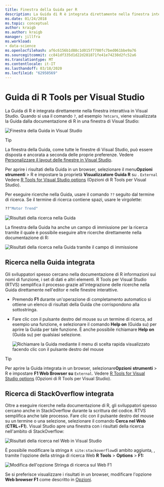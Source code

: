 ```yaml
---
title: Finestra della Guida per R
description: La Guida di R è integrata direttamente nella finestra interattiva in Visual Studio tramite il comando .
ms.date: 01/24/2018
ms.topic: conceptual
author: kraigb
ms.author: kraigb
manager: jillfra
ms.workload:
- data-science
ms.openlocfilehash: af6c6156b1d88c1d015f7700fc7bed061bbe9a76
ms.sourcegitcommit: cc841df335d1d22d281871fe41e74238d2fc52a6
ms.translationtype: MT
ms.contentlocale: it-IT
ms.lasthandoff: 03/18/2020
ms.locfileid: "62950569"
---
```

# <a name="help-in-r-tools-for-visual-studio"></a>Guida di R Tools per Visual Studio

La Guida di R è integrata direttamente nella finestra interattiva in Visual Studio. Quando si usa il comando `?`, ad esempio `?mtcars`, viene visualizzata la Guida dalla documentazione di R in una finestra di Visual Studio:

![Finestra della Guida in Visual Studio](media/help-window.png)

> [!Tip]
> La finestra della Guida, come tutte le finestre di Visual Studio, può essere disposta e ancorata a seconda delle proprie preferenze. Vedere [Personalizzare il layout delle finestre in Visual Studio](../ide/customizing-window-layouts-in-visual-studio.md).
>
> Per aprire i risultati della Guida in un browser, selezionare il menu**Opzioni** **strumenti** > R e impostare la proprietà **Visualizzatore Guida R** su . `External` Vedere [R Tools for Visual Studio options](options-for-r-tools-in-visual-studio.md) (Opzioni di R Tools per Visual Studio).

Per eseguire ricerche nella Guida, usare il comando `??` seguito dal termine di ricerca. Se il termine di ricerca contiene spazi, usare le virgolette:

```R
??"Motor Trend"
```

![Risultati della ricerca nella Guida](media/help-search1.png)

La finestra della Guida ha anche un campo di immissione per la ricerca tramite il quale è possibile eseguire altre ricerche direttamente nella documentazione di R:

![Risultati della ricerca nella Guida tramite il campo di immissione](media/help-search2.png)

## <a name="integrated-help-lookup"></a>Ricerca nella Guida integrata

Gli sviluppatori spesso cercano nella documentazione di R informazioni sui nomi di funzione, i set di dati e altri elementi. R Tools per Visual Studio (RTVS) semplifica il processo grazie all'integrazione delle ricerche nella Guida direttamente nell'editor e nelle finestre interattive.

- Premendo **F1** durante un'operazione di completamento automatico si ottiene un elenco di risultati della Guida che corrispondono alla sottostringa.
- Fare clic con il pulsante destro del mouse su un termine di ricerca, ad esempio una funzione, e selezionare il comando **Help on** (Guida su) per aprire la Guida per tale funzione. È anche possibile richiamare **Help on** (Guida su) per qualsiasi selezione.

    ![Richiamare la Guida mediante il menu di scelta rapida visualizzato facendo clic con il pulsante destro del mouse](media/help-right-click.png)

> [!Tip]
> Per aprire la Guida integrata in un browser, selezionare**Opzioni** **strumenti** > R e impostare **F1 Web Browser su** `External`. Vedere [R Tools for Visual Studio options](options-for-r-tools-in-visual-studio.md) (Opzioni di R Tools per Visual Studio).

## <a name="integrated-stackoverflow-search"></a>Ricerca di StackOverflow integrata

Oltre a eseguire ricerche nella documentazione di R, gli sviluppatori spesso cercano anche in StackOverflow durante la scrittura del codice. RTVS semplifica anche tale processo. Fare clic con il pulsante destro del mouse su un termine o una selezione, selezionare il comando **Cerca nel Web** (**CTRL**+**F1**). Visual Studio apre una finestra con i risultati della ricerca nell'ambito di StackOverflow:

![Risultati della ricerca nel Web in Visual Studio](media/help-web-search-results.png)

È possibile modificare la stringa `R site:stackoverflow`di ambito aggiunta, , tramite l'opzione della stringa di ricerca Web **R Tools** > **Options** > **F1:**

![Modifica dell'opzione Stringa di ricerca sul Web F1](media/options-dialog.png)

Se si preferisce visualizzare i risultati in un browser, modificare l'opzione **Web browser F1** come descritto in [Opzioni](options-for-r-tools-in-visual-studio.md).